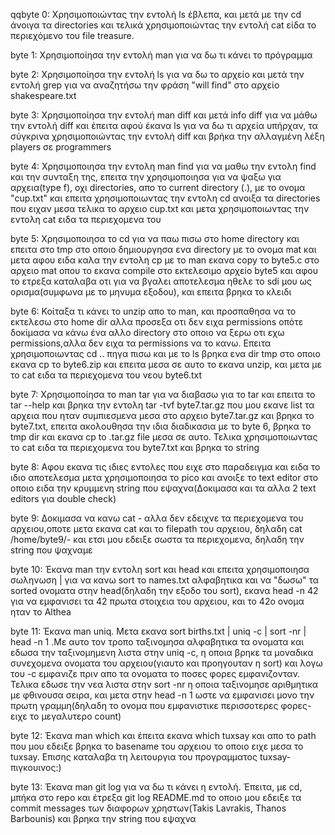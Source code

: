 qqbyte 0: Χρησιμοποιώντας την εντολή ls έβλεπα, και μετά με την cd άνοιγα τα directories και τελικά χρησιμοποιώντας την εντολή cat είδα το περιεχόμενο του file treasure.

byte 1: Χρησιμοποίησα την εντολή man για να δω τι κάνει το πρόγραμμα

byte 2: Χρησιμοποίησα την εντολή ls για να δω το αρχείο και μετά την εντολή grep για να αναζητήσω την φράση "will find" στο αρχείο shakespeare.txt

byte 3: Χρησιμοποίησα την εντολή man diff και μετά info diff για να μάθω την εντολή diff και έπειτα αφού έκανα ls για να δω τι αρχεία υπήρχαν, τα σύγκρινα χρησιμοποιώντας την εντολή diff και βρήκα την αλλαγμένη λέξη players σε programmers

byte 4: Χρησιμοποιησα την εντολη man find για να μαθω την εντολη find και την συνταξη της, επειτα την χρησιμοποιησα για να ψαξω για αρχεια(type f), οχι directories, απο το current directory (.), με το ονομα "cup.txt" και επειτα χρησιμοποιωντας την εντολη cd ανοιξα τα directories που ειχαν μεσα τελικα το αρχειο cup.txt και μετα χρησιμοποιωντας την εντολη cat ειδα τα περιεχομενα του

byte 5: Χρησιμοποιησα το cd για να παω πισω στο home directory και επειτα στο tmp στο οποιο δημιουργησα ενα directory με το ονομα mat και μετα αφου ειδα καλα την εντολη cp με το man εκανα copy το byte5.c στο αρχειο mat οπου το εκανα compile στο εκτελεσιμο αρχεio byte5 και αφου το ετρεξα καταλαβα οτι για να βγαλει αποτελεσμα ηθελε το sdi μου ως ορισμα(συμφωνα με το μηνυμα εξοδου), και επειτα βρηκα το κλειδι

byte 6: Κοίταξα τι κάνει το unzip απο το man, και προσπαθησα να το εκτελεσω στο home dir αλλα προσεξα οτι δεν ειχα permissions οπότε δοκίμασα να κάνω ένα αλλο directory στο οποιο να ξερω οτι εχω permissions,αλλα δεν ειχα τα permissions να το κανω. Επειτα χρησιμοποιωντας cd .. πηγα πισω και με το ls βρηκα ενα dir tmp στο οποιο εκανα cp το byte6.zip και επειτα μεσα σε αυτο το εκανα unzip, και μετα με το cat ειδα τα περιεχομενα του νεου byte6.txt

byte 7: Χρησιμοποίησα το man tar για να διαβασω για το tar και επειτα το tar --help και βρηκα την εντολη tar -tvf byte7.tar.gz που μου εκανε list τα αρχεια που ηταν συμπιεσμενα μεσα στο αρχειο byte7.tar.gz και βρηκα το byte7.txt, επειτα ακολουθησα την ιδια διαδικασια με το byte 6, βρηκα το tmp dir και εκανα cp to .tar.gz file μεσα σε αυτο. Τελικα χρησιμοποιωντας το cat ειδα τα περιεχομενα του byte7.txt και βρηκα το string

byte 8: Αφου εκανα τις ιδιες εντολες που ειχε στο παραδειγμα και ειδα το ιδιο αποτελεσμα μετα χρησιμοποιησα το pico και ανοιξε το text editor στο οποιο ειδα την κρυμμενη string που εψαχνα(Δοκιμασα και τα αλλα 2 text editors για double check)

byte 9: Δοκιμασα να κανω cat - αλλα δεν εδειχνε τα περιεχομενα του αρχειου,οποτε μετα εκανα cat και το filepath του αρχειου, δηλαδη cat /home/byte9/- και ετσι μου εδειξε σωστα τα περιεχομενα, δηλαδη την string που ψαχναμε

byte 10: Έκανα man την εντολη sort και head και επειτα χρησιμοποιησα σωληνωση | για να κανω sort το names.txt αλφαβητικα και να "δωσω" τα sorted ονοματα στην head(δηλαδη την εξοδο του sort), εκανα head -n 42 για να εμφανισει τα 42 πρωτα στοιχεια του αρχειου, και το 42ο ονομα ηταν το Althea

byte 11: Έκανα man uniq. Μετα εκανα sort births.txt | uniq -c | sort -nr | head -n 1 .Με αυτο τον τροπο ταξινομησα αλφαβητικα τα ονοματα και εδωσα την ταξινομημενη λιστα στην uniq -c, η οποια βρηκε τα μοναδικα συνεχομενα ονοματα του αρχειου(γιαυτο και προηγουταν η sort) και λογω του -c εμφανιζε πριν απο τα ονοματα το ποσες φορες εμφανιζονταν. Τελικα εδωσε την νεα λιστα στην sort -nr η οποια ταξινομησε αριθμητικα με φθινουσα σειρα, και μετα στην head -n 1 ωστε να εμφανισει μονο την πρωτη γραμμη(δηλαδη το ονομα που εμφανιστικε περισσοτερες φορες-ειχε το μεγαλυτερο count)

byte 12: Έκανα man which και έπειτα εκανα which tuxsay και απο το path που μου εδειξε βρηκα το basename του αρχειου το οποιο ειχε μεσα το tuxsay. Επισης καταλαβα τη λειτουργια του προγραμματος tuxsay-πιγκουινος:)

byte 13: Έκανα man git log για να δω τι κάνει η εντολή. Έπειτα, με cd, μπήκα στο repo και έτρεξα git log README.md το οποιο μου εδειξε τα commit messages των διαφορων χρηστων(Takis Lavrakis, Thanos Barbounis) και βρηκα την string που εψαχνα
